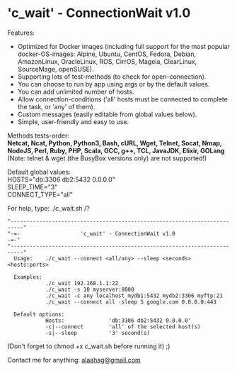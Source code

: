 # 'c_wait' - ConnectionWait v1.0

Features:
* Optimized for Docker images (including full support for the most popular docker-OS-images: Alpine, Ubuntu, CentOS, Fedora, Debian, AmazonLinux, OracleLinux, ROS, CirrOS, Mageia, ClearLinux, SourceMage, openSUSE).
* Supporting lots of test-methods (to check for open-connection).
* You can choose to run by app using args or by the default values.
* You can add unlimited number of hosts.
* Allow connection-conditions ('all' hosts must be connected to complete the task, or 'any' of them).
* Custom messages (easily editable from global values below).
* Simple, user-friendly and easy to use.

Methods tests-order:  
<b>Netcat, Ncat, Python, Python3, Bash, cURL, Wget, Telnet, Socat, Nmap, NodeJS, Perl, Ruby, PHP, Scala, GCC, g++, TCL, JavaJDK,  Elixir, GOLang</b>  
(Note: telnet & wget (the BusyBox versions only) are not supported!)

Default global values:  
HOSTS="db:3306 db2:5432 0.0.0.0"  
SLEEP_TIME="3"  
CONNECT_TYPE="all"  

For help, type:
./c_wait.sh /?

    "--------------------------------------------------------------------------"
    "-=-                   'c_wait' - ConnectionWait v1.0                   -=-"
    "--------------------------------------------------------------------------"
      Usage:    ./c_wait --connect <all/any> --sleep <seconds> <hosts:ports>
     
      Examples:
                ./c_wait 192.168.1.1:22
                ./c_wait -s 10 myserver:8000
                ./c_wait -c any localhost mydb1:5432 mydb2:3306 myftp:21
                ./c_wait --connect all -sleep 5 google.com 0.0.0.0:443
     
      Default options:
                Hosts:              'db:3306 db2:5432 0.0.0.0'
                -c|--connect        'all' of the selected host(s)
                -s|--sleep          '3' second(s)
    


(Don't forget to chmod +x c_wait.sh before running it) ;)


Contact me for anything: alaahag@gmail.com
